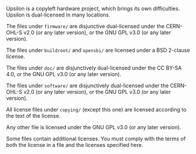 Upsilon is a copyleft hardware project, which brings its own difficulties.
Upsilon is dual-licensed in many locations.

The files under `firmware/` are disjunctive dual-licensed under the CERN-OHL-S
v2.0 (or any later version), or the GNU GPL v3.0 (or any later version).

The files under `buildroot/` and `opensbi/` are licensed under a BSD
2-clause license.

The files under `doc/` are disjunctively dual-licensed under the CC BY-SA 4.0,
or the GNU GPL v3.0 (or any later version).

The files under `software/` are disjunctively dual-licensed under the
CERN-OHL-S v2.0 (or any later version), or the GNU GPL v3.0 (or any later
version).

All license files under `copying/` (except this one) are licensed according
to the text of the license.

Any other file is licensed under the GNU GPL v3.0 (or any later version).

Some files contain additional licenses. You must comply with the terms of
both the license in a file and the licenses specified here.
